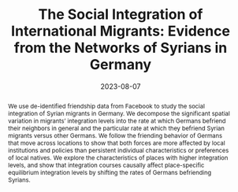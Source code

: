 ---
title: "The Social Integration of International Migrants: Evidence from the Networks of Syrians in Germany"
collection: wps
link: "https://martin-koenen.com/files/Integration_of_Syrian_Migrants_in_Germany.pdf"
coauthors: Michael Bailey, Drew Johnston, Theresa Kuchler, Dominic Russel, and Johannes Stroebel
date: 2023-08-07
outcome_prefix: 'Revise & Resubmit at the '
outcome: 'Journal of Political Economy'
abstract: "We use de-identified friendship data from Facebook to study the social integration of Syrian migrants in Germany. We decompose the significant spatial variation in migrants’ integration levels into the rate at which Germans befriend their neighbors in general and the particular rate at which they befriend Syrian migrants versus other Germans. We follow the friending behavior of Germans that move across locations to show that both forces are more affected by local institutions and policies than persistent individual characteristics or preferences of local natives. We explore the characteristics of places with higher integration levels, and show that integration courses causally affect place-specific equilibrium integration levels by shifting the rates of Germans befriending Syrians."
press: 
data: <a href="https://martin-koenen.com/files/syrian_integration/english_summary.pdf">Research Summary</a> | <a href="https://martin-koenen.com/files/syrian_integration/german_summary.pdf">Research Summary (German version)</a> | <a href="https://martin-koenen.com/files/syrian_integration/slides.pdf">Slides</a> | <a href="https://martin-koenen.com/files/syrian_integration/poster.pdf">Poster (winner, Best Poster at IC2S2 '22)</a>
---